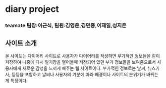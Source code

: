 # diary project
### teamate 팀장:이근식, 팀원:김영운,김민중,이재일,성지은

## 사이트 소개

 본 사이트는 다이어리 사이트로 사용자가 다이어리를 작성하면 부가적인 정보들을 같이 저장하여
나중에 다시 일기장을 열어볼때 저장되어 있던 부가 정보들을 보여줌으로서 사용자에게 새로운 감성을 느끼게 해주는 웹 사이트이다.
부가적인 정보로는 날씨, 뉴스기사, 등등을 포함하고 날씨나 사용자의 기분에 따라 배경이나 사이트의 분위기가 바뀌는게 특징이다.

